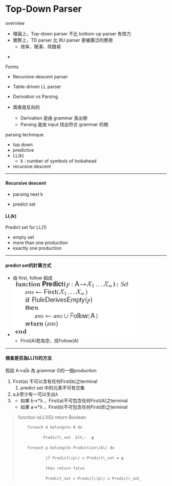 # Top-Down Parser

overview

* 理論上，Top-down parser 不比 bottom-up parser 有效力
* 實際上，TD parser 比 BU parser 更被廣泛的應用
  * 效率、簡潔、除錯易

-

Forms

* Recursive-descent parser
* Table-driven LL parser

* Derivation vs Parsing

* 兩者是反向的

  * Derivation 是由 grammar 長出樹
  * Parsing 是由 input 找出符合 grammar 的樹

parsing technique

* top down
* predictive
* LL\(k\)
  * k : number of symbols of lookahead
* recursive descent

---

#### Recursive descent

* parsing next k

* predict set

#### LL\(k\)

Predict set for LL\(1\)

* empty set
* more than one production
* exactly one production

---

#### predict set的計算方式

* 由 first, follow 組成
* ![](/assets/compute-predict-set.png)
  * First\(A\)若為空，找Follow\(A\)

---

#### 檢查是否為LL\(1\)的方法

假設 A-&gt;a\|b 為 grammar G的一個production

1. First\(a\) 不可以含有任何First\(b\)之terminal
   1. predict set 中的元素不可有交集
2. a,b至少有一可以生出λ
3. * 如果 b-&gt;\*λ ，First\(a\)不可包含任何First\(A\)之terminal
   * 如果 a-&gt;\*λ ，First\(b\)不可包含任何First\(B\)之terminal

> function isLL1\(G\) return Boolean
>
>         foreach A belongsto N do
>
>                Predict\_set  &lt;-  φ
>
>         foreach p belongsto Production\(A\) do
>
>                 if Predict\(p\) ∩ Predict\_set ≠ φ
>
>                 then return false
>
>                 Predict_set = Predict\(p\) ∪ Predict\_set_



